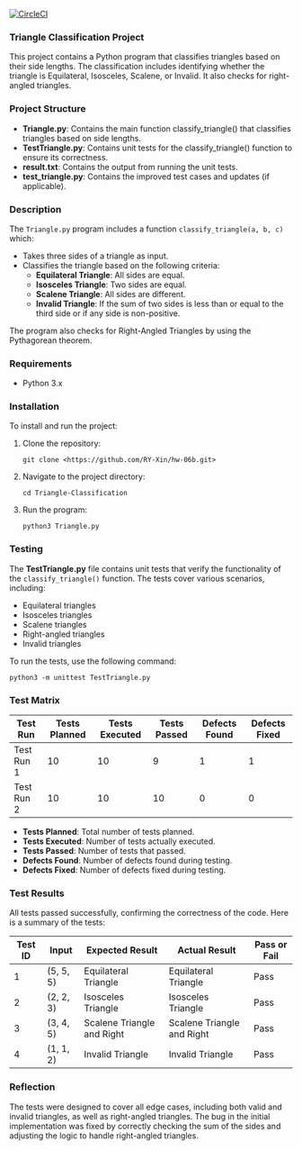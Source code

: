 [![CircleCI](https://dl.circleci.com/status-badge/img/gh/RY-Xin/hw-06b/tree/main.svg?style=svg)](https://dl.circleci.com/status-badge/redirect/gh/RY-Xin/hw-06b/tree/main)
### Triangle Classification Project

This project contains a Python program that classifies triangles based on their side lengths. The classification includes identifying whether the triangle is Equilateral, Isosceles, Scalene, or Invalid. It also checks for right-angled triangles.

### Project Structure

- **Triangle.py**: Contains the main function classify_triangle() that classifies triangles based on side lengths.
- **TestTriangle.py**: Contains unit tests for the classify_triangle() function to ensure its correctness.
- **result.txt**: Contains the output from running the unit tests.
- **test_triangle.py**: Contains the improved test cases and updates (if applicable).

### Description

The `Triangle.py` program includes a function `classify_triangle(a, b, c)` which:

- Takes three sides of a triangle as input.
- Classifies the triangle based on the following criteria:
  - **Equilateral Triangle**: All sides are equal.
  - **Isosceles Triangle**: Two sides are equal.
  - **Scalene Triangle**: All sides are different.
  - **Invalid Triangle**: If the sum of two sides is less than or equal to the third side or if any side is non-positive.
  
The program also checks for Right-Angled Triangles by using the Pythagorean theorem.

### Requirements

- Python 3.x

### Installation

To install and run the project:

1. Clone the repository:
   ```
   git clone <https://github.com/RY-Xin/hw-06b.git>
   ```

2. Navigate to the project directory:
   ```
   cd Triangle-Classification
   ```

3. Run the program:
   ```
   python3 Triangle.py
   ```

### Testing

The **TestTriangle.py** file contains unit tests that verify the functionality of the `classify_triangle()` function. The tests cover various scenarios, including:

- Equilateral triangles
- Isosceles triangles
- Scalene triangles
- Right-angled triangles
- Invalid triangles

To run the tests, use the following command:
```
python3 -m unittest TestTriangle.py
```

### Test Matrix

| Test Run  | Tests Planned | Tests Executed | Tests Passed | Defects Found | Defects Fixed |
|-----------|---------------|----------------|--------------|---------------|---------------|
| Test Run 1| 10            | 10             | 9            | 1             | 1             |
| Test Run 2| 10            | 10             | 10           | 0             | 0             |

- **Tests Planned**: Total number of tests planned.
- **Tests Executed**: Number of tests actually executed.
- **Tests Passed**: Number of tests that passed.
- **Defects Found**: Number of defects found during testing.
- **Defects Fixed**: Number of defects fixed during testing.

### Test Results

All tests passed successfully, confirming the correctness of the code. Here is a summary of the tests:

| Test ID | Input         | Expected Result        | Actual Result           | Pass or Fail |
|---------|---------------|------------------------|-------------------------|--------------|
| 1       | (5, 5, 5)     | Equilateral Triangle   | Equilateral Triangle    | Pass         |
| 2       | (2, 2, 3)     | Isosceles Triangle     | Isosceles Triangle      | Pass         |
| 3       | (3, 4, 5)     | Scalene Triangle and Right | Scalene Triangle and Right | Pass      |
| 4       | (1, 1, 2)     | Invalid Triangle       | Invalid Triangle        | Pass         |

### Reflection

The tests were designed to cover all edge cases, including both valid and invalid triangles, as well as right-angled triangles. The bug in the initial implementation was fixed by correctly checking the sum of the sides and adjusting the logic to handle right-angled triangles.

